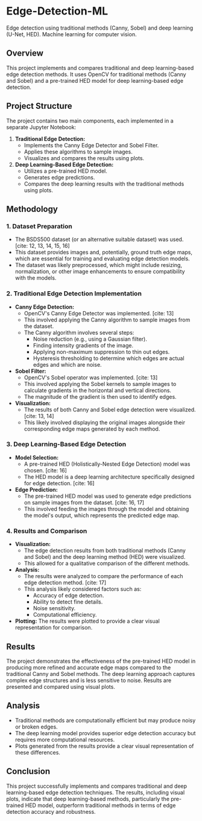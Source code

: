 # Edge-Detection-ML
Edge detection using traditional methods (Canny, Sobel) and deep learning (U-Net, HED). Machine learning for computer vision.

##   Overview

This project implements and compares traditional and deep learning-based edge detection methods. It uses OpenCV for traditional methods (Canny and Sobel) and a pre-trained HED model for deep learning-based edge detection.

##   Project Structure

The project contains two main components, each implemented in a separate Jupyter Notebook:

1.  **Traditional Edge Detection:**
    * Implements the Canny Edge Detector and Sobel Filter.
    * Applies these algorithms to sample images.
    * Visualizes and compares the results using plots.
2.  **Deep Learning-Based Edge Detection:**
    * Utilizes a pre-trained HED model.
    * Generates edge predictions.
    * Compares the deep learning results with the traditional methods using plots.

##   Methodology

###   1.  Dataset Preparation

* The BSDS500 dataset (or an alternative suitable dataset) was used. [cite: 12, 13, 14, 15, 16]
* This dataset provides images and, potentially, ground truth edge maps, which are essential for training and evaluating edge detection models.
* The dataset was likely preprocessed, which might include resizing, normalization, or other image enhancements to ensure compatibility with the models.

###   2.  Traditional Edge Detection Implementation

* **Canny Edge Detection:**
    * OpenCV's Canny Edge Detector was implemented. [cite: 13]
    * This involved applying the Canny algorithm to sample images from the dataset.
    * The Canny algorithm involves several steps:
        * Noise reduction (e.g., using a Gaussian filter).
        * Finding intensity gradients of the image.
        * Applying non-maximum suppression to thin out edges.
        * Hysteresis thresholding to determine which edges are actual edges and which are noise.
* **Sobel Filter:**
    * OpenCV's Sobel operator was implemented. [cite: 13]
    * This involved applying the Sobel kernels to sample images to calculate gradients in the horizontal and vertical directions.
    * The magnitude of the gradient is then used to identify edges.
* **Visualization:**
    * The results of both Canny and Sobel edge detection were visualized. [cite: 13, 14]
    * This likely involved displaying the original images alongside their corresponding edge maps generated by each method.

###   3.  Deep Learning-Based Edge Detection

* **Model Selection:**
    * A pre-trained HED (Holistically-Nested Edge Detection) model was chosen. [cite: 16]
    * The HED model is a deep learning architecture specifically designed for edge detection. [cite: 16]
* **Edge Prediction:**
    * The pre-trained HED model was used to generate edge predictions on sample images from the dataset. [cite: 16, 17]
    * This involved feeding the images through the model and obtaining the model's output, which represents the predicted edge map.

###   4.  Results and Comparison

* **Visualization:**
    * The edge detection results from both traditional methods (Canny and Sobel) and the deep learning method (HED) were visualized.
    * This allowed for a qualitative comparison of the different methods.
* **Analysis:**
    * The results were analyzed to compare the performance of each edge detection method. [cite: 17]
    * This analysis likely considered factors such as:
        * Accuracy of edge detection.
        * Ability to detect fine details.
        * Noise sensitivity.
        * Computational efficiency.
* **Plotting:** The results were plotted to provide a clear visual representation for comparison.

##   Results

The project demonstrates the effectiveness of the pre-trained HED model in producing more refined and accurate edge maps compared to the traditional Canny and Sobel methods. The deep learning approach captures complex edge structures and is less sensitive to noise. Results are presented and compared using visual plots.

##   Analysis

* Traditional methods are computationally efficient but may produce noisy or broken edges.
* The deep learning model provides superior edge detection accuracy but requires more computational resources.
* Plots generated from the results provide a clear visual representation of these differences.

##   Conclusion

This project successfully implements and compares traditional and deep learning-based edge detection techniques. The results, including visual plots, indicate that deep learning-based methods, particularly the pre-trained HED model, outperform traditional methods in terms of edge detection accuracy and robustness.

